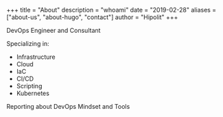 +++
title = "About"
description = "whoami"
date = "2019-02-28"
aliases = ["about-us", "about-hugo", "contact"]
author = "Hipolit"
+++

DevOps Engineer and Consultant

Specializing in:

- Infrastructure
- Cloud 
- IaC 
- CI/CD
- Scripting
- Kubernetes

Reporting about DevOps Mindset and Tools